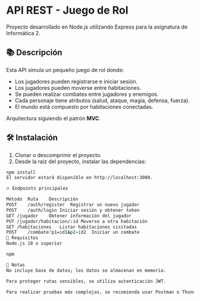# API REST - Juego de Rol

Proyecto desarrollado en Node.js utilizando Express para la asignatura de Informática 2.

## 📚 Descripción
Esta API simula un pequeño juego de rol donde:
- Los jugadores pueden registrarse e iniciar sesión.
- Los jugadores pueden moverse entre habitaciones.
- Se pueden realizar combates entre jugadores y enemigos.
- Cada personaje tiene atributos (salud, ataque, magia, defensa, fuerza).
- El mundo está compuesto por habitaciones conectadas.

Arquitectura siguiendo el patrón **MVC**.

## 🛠️ Instalación

1. Clonar o descomprimir el proyecto.
2. Desde la raíz del proyecto, instalar las dependencias:

```bash
npm install
El servidor estará disponible en http://localhost:3000.

🔥 Endpoints principales

Método	Ruta	Descripción
POST	/auth/register	Registrar un nuevo jugador
POST	/auth/login	Iniciar sesión y obtener token
GET	/jugador	Obtener información del jugador
PUT	/jugador/habitacion/:id	Moverse a otra habitación
GET	/habitaciones	Listar habitaciones visitadas
POST	/combate?p1=id1&p2=id2	Iniciar un combate
🧠 Requisitos
Node.js 18 o superior

npm

📝 Notas
No incluye base de datos; los datos se almacenan en memoria.

Para proteger rutas sensibles, se utiliza autenticación JWT.

Para realizar pruebas más complejas, se recomienda usar Postman o Thunder Client.
